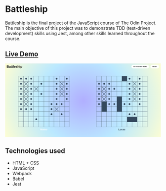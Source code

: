 # Battleship

Battleship is the final project of the JavaScript course of The Odin Project. The main objective of this project was to demonstrate TDD (test-driven development) skills using Jest, among other skills learned throughout the course.

## [Live Demo](https://mateoo04.github.io/battleship/)

<img src='screenshots/game.png' alt='Game interface'>

## Technologies used

- HTML + CSS
- JavaScript
- Webpack
- Babel
- Jest
